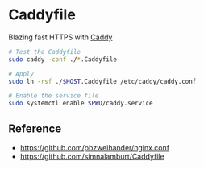 # Caddyfile

Blazing fast HTTPS with [Caddy](https://caddyserver.com/)

```bash
# Test the Caddyfile
sudo caddy -conf ./*.Caddyfile

# Apply
sudo ln -rsf ./$HOST.Caddyfile /etc/caddy/caddy.conf

# Enable the service file
sudo systemctl enable $PWD/caddy.service
```

## Reference

- https://github.com/pbzweihander/nginx.conf
- https://github.com/simnalamburt/Caddyfile

